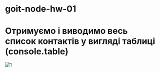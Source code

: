 # goit-node-hw-01

# Отримуємо і виводимо весь список контактів у вигляді таблиці (console.table)

![1](https://i.ibb.co/LdVdYWF/1.png)
